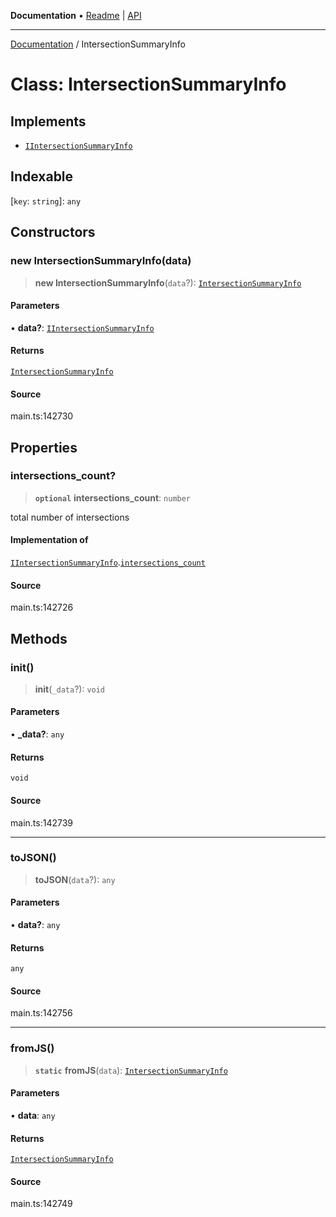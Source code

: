 **Documentation** • [Readme](../README.md) \| [API](../globals.md)

***

[Documentation](../README.md) / IntersectionSummaryInfo

# Class: IntersectionSummaryInfo

## Implements

- [`IIntersectionSummaryInfo`](../interfaces/IIntersectionSummaryInfo.md)

## Indexable

 \[`key`: `string`\]: `any`

## Constructors

### new IntersectionSummaryInfo(data)

> **new IntersectionSummaryInfo**(`data`?): [`IntersectionSummaryInfo`](IntersectionSummaryInfo.md)

#### Parameters

• **data?**: [`IIntersectionSummaryInfo`](../interfaces/IIntersectionSummaryInfo.md)

#### Returns

[`IntersectionSummaryInfo`](IntersectionSummaryInfo.md)

#### Source

main.ts:142730

## Properties

### intersections\_count?

> **`optional`** **intersections\_count**: `number`

total number of intersections

#### Implementation of

[`IIntersectionSummaryInfo`](../interfaces/IIntersectionSummaryInfo.md).[`intersections_count`](../interfaces/IIntersectionSummaryInfo.md#intersections_count)

#### Source

main.ts:142726

## Methods

### init()

> **init**(`_data`?): `void`

#### Parameters

• **\_data?**: `any`

#### Returns

`void`

#### Source

main.ts:142739

***

### toJSON()

> **toJSON**(`data`?): `any`

#### Parameters

• **data?**: `any`

#### Returns

`any`

#### Source

main.ts:142756

***

### fromJS()

> **`static`** **fromJS**(`data`): [`IntersectionSummaryInfo`](IntersectionSummaryInfo.md)

#### Parameters

• **data**: `any`

#### Returns

[`IntersectionSummaryInfo`](IntersectionSummaryInfo.md)

#### Source

main.ts:142749
